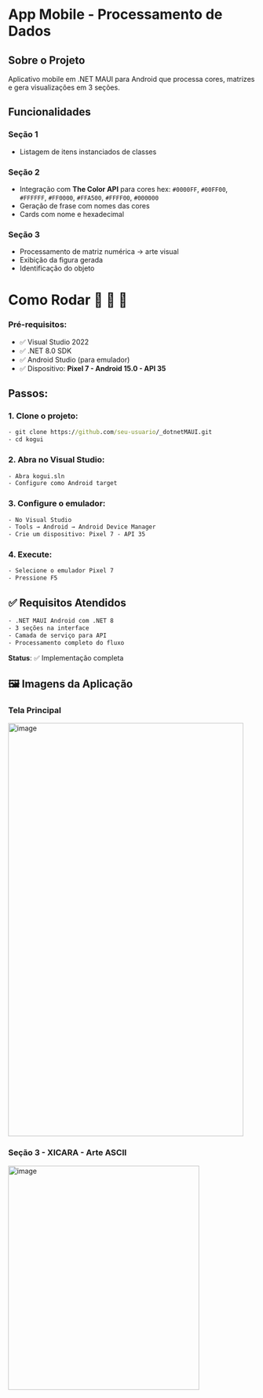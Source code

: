 ﻿ # App Mobile - Processamento de Dados

## Sobre o Projeto
Aplicativo mobile em .NET MAUI para Android que processa cores, matrizes e gera visualizações em 3 seções.

## Funcionalidades

### **Seção 1** 
- Listagem de itens instanciados de classes

### **Seção 2**
- Integração com **The Color API** para cores hex:
  `#0000FF`, `#00FF00`, `#FFFFFF`, `#FF0000`, `#FFA500`, `#FFFF00`, `#000000`
- Geração de frase com nomes das cores
- Cards com nome e hexadecimal

### **Seção 3**
- Processamento de matriz numérica → arte visual
- Exibição da figura gerada
- Identificação do objeto

# Como Rodar 🚀 🚀 🚀

### Pré-requisitos:
- ✅ Visual Studio 2022
- ✅ .NET 8.0 SDK  
- ✅ Android Studio (para emulador)
- ✅ Dispositivo: **Pixel 7 - Android 15.0 - API 35**

## Passos:

### 1. **Clone o projeto:**
```cmd
- git clone https://github.com/seu-usuario/_dotnetMAUI.git
- cd kogui
```
### 2. **Abra no Visual Studio:**
```cmd
- Abra kogui.sln
- Configure como Android target
```
### 3. **Configure o emulador:**
```cmd
- No Visual Studio
- Tools → Android → Android Device Manager
- Crie um dispositivo: Pixel 7 - API 35
```
### 4. **Execute:**
```cmd
- Selecione o emulador Pixel 7
- Pressione F5
```
## ✅ Requisitos Atendidos
```cmd
- .NET MAUI Android com .NET 8
- 3 seções na interface
- Camada de serviço para API
- Processamento completo do fluxo
```

**Status**: ✅ Implementação completa

## 🖼️ Imagens da Aplicação

### Tela Principal

<img width="479" height="841" alt="image" src="https://github.com/user-attachments/assets/f08e2d66-3458-4db2-9e90-fea317fb721d" />

### Seção 3 - XICARA - Arte ASCII

<img width="389" height="456" alt="image" src="https://github.com/user-attachments/assets/30ddfbf3-e5eb-4867-a912-69d6472c38fd" />

